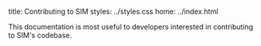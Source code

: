 title: Contributing to SIM
styles: ../styles.css
home: ../index.html

This documentation is most useful to developers interested in contributing to SIM's codebase.